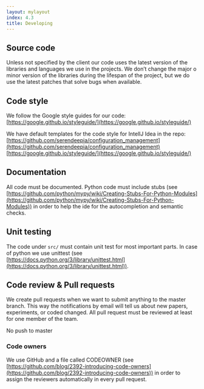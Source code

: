 ```yaml
---
layout: mylayout
index: 4.3
title: Developing
---
```


## Source code

Unless not specified by the client our code uses the latest version of the libraries and languages we use in the projects. We don’t change the major o minor version of the libraries during the lifespan of the project, but we do use the latest patches that solve bugs when available.

## Code style

We follow the Google style guides for our code: [https://google.github.io/styleguide/](https://google.github.io/styleguide/)

We have default templates for the code style for IntellJ Idea in the repo: [https://github.com/serendeepia/configuration_management](https://github.com/serendeepia/configuration_management) [https://google.github.io/styleguide/](https://google.github.io/styleguide/)

## Documentation

All code must be documented. Python code must include stubs (see [https://github.com/python/mypy/wiki/Creating-Stubs-For-Python-Modules](https://github.com/python/mypy/wiki/Creating-Stubs-For-Python-Modules)) in order to help the ide for the autocompletion and semantic checks.

## Unit testing

The code under `src/` must contain unit test for most important parts. In case of python we use unittest (see [https://docs.python.org/3/library/unittest.html](https://docs.python.org/3/library/unittest.html)).

## Code review & Pull requests

We create pull requests when we want to submit anything to the master branch. This way the notifications by email will tell us about new papers, experiments, or coded changed. All pull request must be reviewed at least for one member of the team. 

No push to master

### Code owners

We use GitHub and a file called CODEOWNER  (see [https://github.com/blog/2392-introducing-code-owners](https://github.com/blog/2392-introducing-code-owners)) in order to assign the reviewers automatically in every pull request.